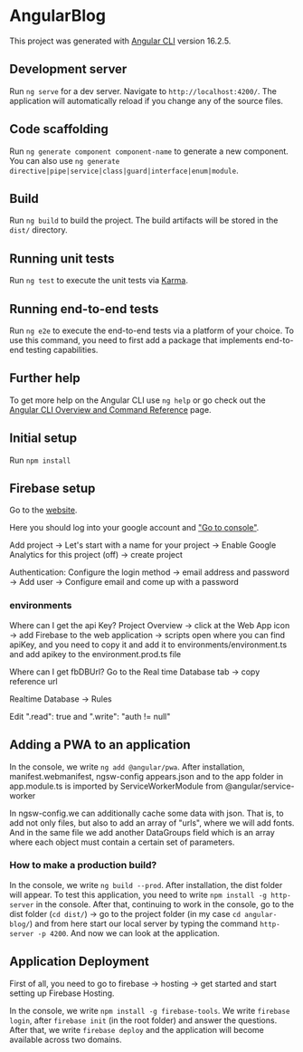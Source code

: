 # AngularBlog

This project was generated with [Angular CLI](https://github.com/angular/angular-cli) version 16.2.5.

## Development server

Run `ng serve` for a dev server. Navigate to `http://localhost:4200/`. The application will automatically reload if you change any of the source files.

## Code scaffolding

Run `ng generate component component-name` to generate a new component. You can also use `ng generate directive|pipe|service|class|guard|interface|enum|module`.

## Build

Run `ng build` to build the project. The build artifacts will be stored in the `dist/` directory.

## Running unit tests

Run `ng test` to execute the unit tests via [Karma](https://karma-runner.github.io).

## Running end-to-end tests

Run `ng e2e` to execute the end-to-end tests via a platform of your choice. To use this command, you need to first add a package that implements end-to-end testing capabilities.

## Further help

To get more help on the Angular CLI use `ng help` or go check out the [Angular CLI Overview and Command Reference](https://angular.io/cli) page.

## Initial setup

Run `npm install`

## Firebase setup

Go to the [website](https://firebase.google.com).

Here you should log into your google account and ["Go to console"](https://console.firebase.gooogle.com).

Add project -> Let's start with a name for your project -> Enable Google Analytics for this project (off) -> create project

Authentication: Configure the login method -> email address and password -> Add user -> Configure email and come up with a password 

### environments

Where can I get the api Key?
Project Overview -> click at the Web App icon -> add Firebase to the web application -> scripts open where you can find apiKey, and you need to copy it and add it to environments/environment.ts and add apikey to the environment.prod.ts file

Where can I get fbDBUrl?
Go to the Real time Database tab -> copy reference url

Realtime Database -> Rules

Edit ".read": true and ".write": "auth != null"

## Adding a PWA to an application

In the console, we write `ng add @angular/pwa`.
After installation, manifest.webmanifest, ngsw-config appears.json and to the app folder in app.module.ts is imported by ServiceWorkerModule from @angular/service-worker

In ngsw-config.we can additionally cache some data with json. That is, to add not only files, but also to add an array of "urls", where we will add fonts. And in the same file we add another DataGroups field which is an array where each object must contain a certain set of parameters.

### How to make a production build?

In the console, we write `ng build --prod`.
After installation, the dist folder will appear. To test this application, you need to write `npm install -g http-server` in the console.
After that, continuing to work in the console, go to the dist folder (`cd dist/`) -> go to the project folder (in my case `cd angular-blog/`) and from here start our local server by typing the command `http-server -p 4200`. And now we can look at the application.

## Application Deployment

First of all, you need to go to firebase -> hosting -> get started and start setting up Firebase Hosting.

In the console, we write `npm install -g firebase-tools`. We write `firebase login`, after `firebase init` (in the root folder) and answer the questions. After that, we write `firebase deploy` and the application will become available across two domains.